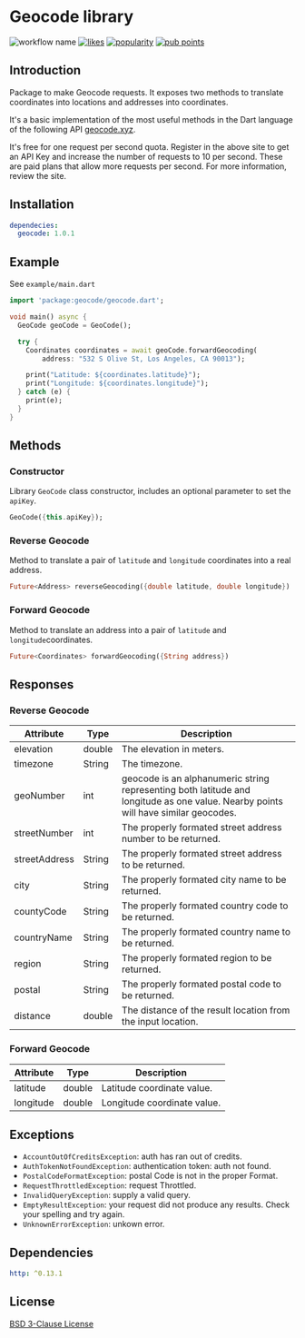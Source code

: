 # Geocode library

![workflow name](https://github.com/imvalient/geocode/workflows/Dart%20CI/badge.svg)
[![likes](https://badges.bar/geocode/likes)](https://pub.dev/packages/geocode/score)
[![popularity](https://badges.bar/geocode/popularity)](https://pub.dev/packages/geocode/score)
[![pub points](https://badges.bar/geocode/pub%20points)](https://pub.dev/packages/geocode/score)

## Introduction

Package to make Geocode requests. It exposes two methods to translate coordinates into locations and addresses into coordinates.

It's a basic implementation of the most useful methods in the Dart language of the following API [geocode.xyz](https://geocode.xyz/api).

It's free for one request per second quota. Register in the above site to get an API Key and increase the number of requests to 10 per second. These are paid plans that allow more requests per second. For more information, review the site.

## Installation

```yaml
dependecies:
  geocode: 1.0.1
```

## Example

See `example/main.dart`

```dart
import 'package:geocode/geocode.dart';

void main() async {
  GeoCode geoCode = GeoCode();

  try {
    Coordinates coordinates = await geoCode.forwardGeocoding(
        address: "532 S Olive St, Los Angeles, CA 90013");

    print("Latitude: ${coordinates.latitude}");
    print("Longitude: ${coordinates.longitude}");
  } catch (e) {
    print(e);
  }
}
```

## Methods

### Constructor

Library `GeoCode` class constructor, includes an optional parameter to set the `apiKey`.

```dart
GeoCode({this.apiKey});
```

### Reverse Geocode

Method to translate a pair of `latitude` and `longitude` coordinates into a real address.

```dart
Future<Address> reverseGeocoding({double latitude, double longitude})
```

### Forward Geocode

Method to translate an address into a pair of `latitude` and `longitude`coordinates.

```dart
Future<Coordinates> forwardGeocoding({String address})
```

## Responses

### Reverse Geocode

| Attribute     | Type   | Description |
|---------------|--------|-------------|
| elevation     | double | The elevation in meters. |
| timezone      | String | The timezone. |
| geoNumber     | int    | geocode is an alphanumeric string representing both latitude and longitude as one value. Nearby points will have similar geocodes. |
| streetNumber  | int    | The properly formated street address number to be returned. |
| streetAddress | String | The properly formated street address to be returned. |
| city          | String | The properly formated city name to be returned. |
| countyCode    | String | The properly formated country code to be returned. |
| countryName   | String | The properly formated country name to be returned. |
| region        | String | The properly formated region to be returned. |
| postal        | String | The properly formated postal code to be returned. |
| distance      | double | The distance of the result location from the input location. |

### Forward Geocode

| Attribute | Type   | Description                 |
|-----------|--------|-----------------------------|
| latitude  | double | Latitude coordinate value.  |
| longitude | double | Longitude coordinate value. |

## Exceptions

- `AccountOutOfCreditsException`: auth has ran out of credits.
- `AuthTokenNotFoundException`: authentication token: auth not found.
- `PostalCodeFormatException`: postal Code is not in the proper Format.
- `RequestThrottledException`: request Throttled.
- `InvalidQueryException`: supply a valid query.
- `EmptyResultException`: your request did not produce any results. Check your spelling and try again.
- `UnknownErrorException`: unkown error.

## Dependencies

```yaml
http: ^0.13.1
```

## License
[BSD 3-Clause License](LICENSE)